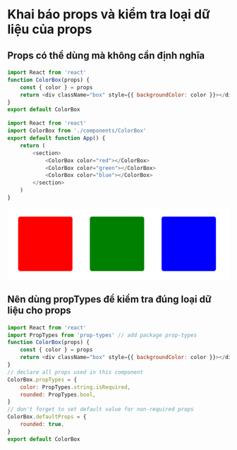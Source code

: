 # Khai báo props và kiểm tra loại dữ liệu của props

## Props có thể dùng mà không cần định nghĩa

```js
import React from 'react'
function ColorBox(props) {
    const { color } = props
    return <div className="box" style={{ backgroundColor: color }}></div>
}
export default ColorBox
```

```js
import React from 'react'
import ColorBox from './components/ColorBox'
export default function App() {
    return (
        <section>
            <ColorBox color="red"></ColorBox>
            <ColorBox color="green"></ColorBox>
            <ColorBox color="blue"></ColorBox>
        </section>
    )
}
```

![result](./result.png)

## Nên dùng propTypes để kiểm tra đúng loại dữ liệu cho props

```js
import React from 'react'
import PropTypes from 'prop-types' // add package prop-types
function ColorBox(props) {
    const { color } = props
    return <div className="box" style={{ backgroundColor: color }}></div>
}
// declare all props used in this component
ColorBox.propTypes = {
    color: PropTypes.string.isRequired,
    rounded: PropTypes.bool,
}
// don't forget to set default value for non-required props
ColorBox.defaultProps = {
    rounded: true,
}
export default ColorBox
```
